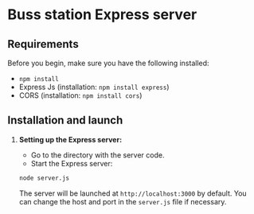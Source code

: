 # Buss station Express server

## Requirements

Before you begin, make sure you have the following installed:

- `npm install`
- Express Js (installation: `npm install express`)
- CORS  (installation: `npm install cors`)

## Installation and launch

1. **Setting up the Express server:**

    - Go to the directory with the server code.
    - Start the Express server:

     ```bash
     node server.js
     ```

    The server will be launched at `http://localhost:3000` by default. You can change the host and port in the `server.js` file if necessary.
